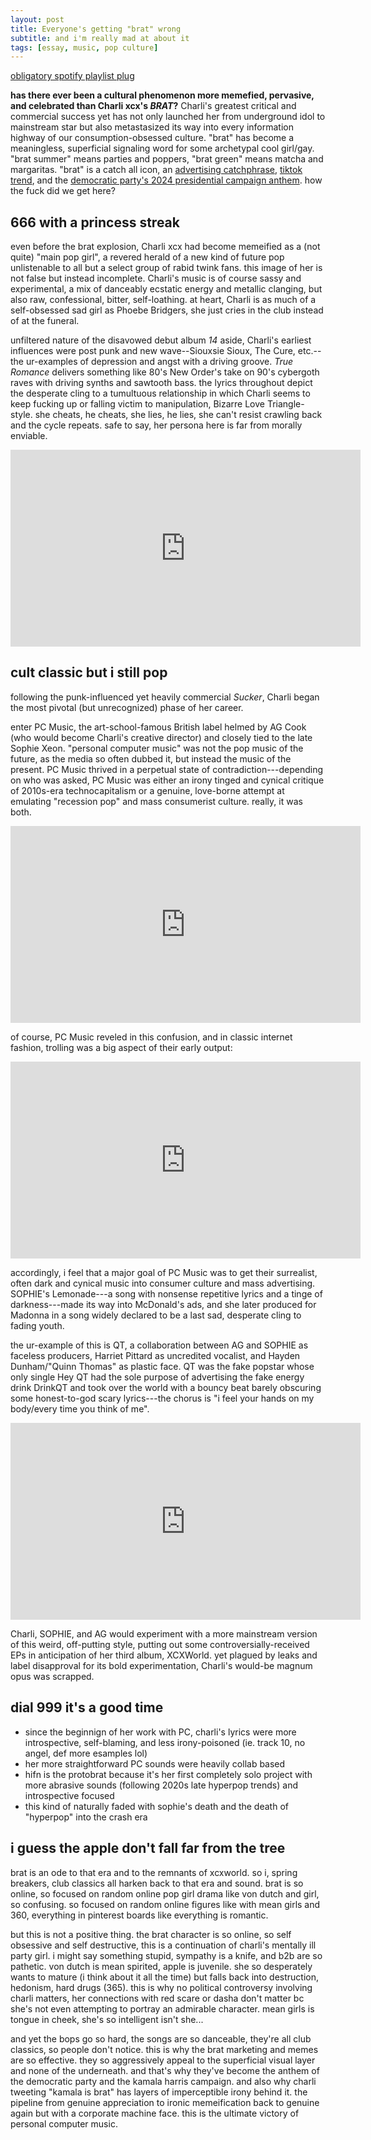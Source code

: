 ```yaml
---
layout: post
title: Everyone's getting "brat" wrong
subtitle: and i'm really mad at about it
tags: [essay, music, pop culture]
---
```

[obligatory spotify playlist plug](https://open.spotify.com/playlist/3kFRsZcpe16fD0itKeCSvi?si=8b16f3a6bab24f16)

**has there ever been a cultural phenomenon more memefied, pervasive, and celebrated than Charli xcx's *BRAT*?**  Charli's greatest critical and commercial success yet has not only launched her from underground idol to mainstream star but also metastasized its way into every information highway of our consumption-obsessed culture. "brat" has become a meaningless, superficial signaling word for some archetypal cool girl/gay. "brat summer" means parties and poppers, "brat green" means matcha and margaritas. "brat" is a catch all icon, an [advertising catchphrase](https://www.delish.com/food-news/a61500647/field-roast-brat-wurst-charli-xcx/), [tiktok trend](https://www.youtube.com/watch?v=nLe0YHj6HCI), and the [democratic party's 2024 presidential campaign anthem](https://www.cbsnews.com/video/how-vice-president-kamala-harris-became-brat/). how the fuck did we get here?

**666 with a princess streak**
---
even before the brat explosion, Charli xcx had become memeified as a (not quite) "main pop girl", a revered herald of a new kind of future pop unlistenable to all but a select group of rabid twink fans. this image of her is not false but instead incomplete. Charli's music is of course sassy and experimental, a mix of danceably ecstatic energy and metallic clanging, but also raw, confessional, bitter, self-loathing. at heart, Charli is as much of a self-obsessed sad girl as Phoebe Bridgers, she just cries in the club instead of at the funeral. 

unfiltered nature of the disavowed debut album *14* aside, Charli's earliest influences were post punk and new wave--Siouxsie Sioux, The Cure, etc.--the ur-examples of depression and angst with a driving groove. *True Romance* delivers something like 80's New Order's take on 90's cybergoth raves with driving synths and sawtooth bass. the lyrics throughout depict the desperate cling to a tumultuous relationship in which Charli seems to keep fucking up or falling victim to manipulation, Bizarre Love Triangle-style. she cheats,  he cheats, she lies, he lies, she can't resist crawling back and the cycle repeats. safe to say, her persona here is far from morally enviable.

<iframe width="560" height="315" src="
https://www.youtube.com/embed/KBxC5bRbruQ?si=fMRFaD2_gV0lg15S" frameborder="0" allow="accelerometer; autoplay; clipboard-write; encrypted-media; gyroscope; picture-in-picture" allowfullscreen></iframe>

**cult classic but i still pop**
---
following the punk-influenced yet heavily commercial *Sucker*, Charli began the most pivotal (but unrecognized) phase of her career.

enter PC Music, the art-school-famous British label helmed by AG Cook (who would become Charli's creative director) and closely tied to the late Sophie Xeon. "personal computer music" was not the pop music of the future, as the media so often dubbed it, but instead the music of the present. PC Music thrived in a perpetual state of contradiction---depending on who was asked, PC Music was either an irony tinged and cynical critique of 2010s-era technocapitalism or a genuine, love-borne attempt at emulating "recession pop" and mass consumerist culture. really, it was both.

<iframe width="560" height="315" src="
https://www.youtube.com/embed/JWPvj1ENuN4?si=pUzI63H_64vOMnoT" frameborder="0" allow="accelerometer; autoplay; clipboard-write; encrypted-media; gyroscope; picture-in-picture" allowfullscreen></iframe>

of course, PC Music reveled in this confusion, and in classic internet fashion, trolling was a big aspect of their early output:

<iframe width="560" height="315" src="
https://www.youtube.com/embed/HoruBmqzT1s?si=NQi0WEwUN0hKJ3nl" frameborder="0" allow="accelerometer; autoplay; clipboard-write; encrypted-media; gyroscope; picture-in-picture" allowfullscreen></iframe>

accordingly, i feel that a major goal of PC Music was to get their surrealist, often dark and cynical music into consumer culture and mass advertising. SOPHIE's Lemonade---a song with nonsense repetitive lyrics and a tinge of darkness---made its way into McDonald's ads, and she later produced for Madonna in a song widely declared to be a last sad, desperate cling to fading youth.

the ur-example of this is QT, a collaboration between AG and SOPHIE as faceless producers, Harriet Pittard as uncredited vocalist, and Hayden Dunham/"Quinn Thomas" as plastic face. QT was the fake popstar whose only single Hey QT had the sole purpose of advertising the fake energy drink DrinkQT and took over the world with a bouncy beat barely obscuring some honest-to-god scary lyrics---the chorus is "i feel your hands on my body/every time you think of me".

<iframe width="560" height="315" src="
https://www.youtube.com/embed/1MQUleX1PeA?si=65Hlk5Wq3cSBzVXt" frameborder="0" allow="accelerometer; autoplay; clipboard-write; encrypted-media; gyroscope; picture-in-picture" allowfullscreen></iframe>

Charli, SOPHIE, and AG would experiment with a more mainstream version of this weird, off-putting style, putting out some controversially-received EPs in anticipation of her third album, XCXWorld. yet plagued by leaks and label disapproval for its bold experimentation, Charli's would-be magnum opus was scrapped.

**dial 999 it's a good time**
-
- since the beginnign of her work with PC, charli's lyrics were more introspective, self-blaming, and less irony-poisoned (ie. track 10, no angel, def more esamples lol)
- her more straightforward PC sounds were heavily collab based
- hifn is the protobrat because it's her first completely solo project with more abrasive sounds (following 2020s late hyperpop trends) and introspective focused
- this kind of naturally faded with sophie's death and the death of "hyperpop" into the crash era

**i guess the apple don't fall far from the tree**
---
brat is an ode to that era and to the remnants of xcxworld. so i, spring breakers, club classics all harken back to that era and sound. brat is so online, so focused on random online pop girl drama like von dutch and girl, so confusing. so focused on random online figures like with mean girls and 360, everything in pinterest boards like everything is romantic. 

but this is not a positive thing. the brat character is so online, so self obsessive and self destructive, this is a continuation of charli's mentally ill party girl. i might say something stupid, sympathy is a knife, and b2b are so pathetic. von dutch is mean spirited, apple is juvenile. she so desperately wants to mature (i think about it all the time) but falls back into destruction, hedonism, hard drugs (365). this is why no political controversy involving charli matters, her connections with red scare or dasha don't matter bc she's not even attempting to portray an admirable character. mean girls is tongue in cheek, she's so intelligent isn't she...

and yet the bops go so hard, the songs are so danceable, they're all club classics, so people don't notice. this is why the brat marketing and memes are so effective. they so aggressively appeal to the superficial visual layer and none of the underneath. and that's why they've become the anthem of the democratic party and the kamala harris campaign. and also why charli tweeting "kamala is brat" has layers of imperceptible irony behind it. the pipeline from genuine appreciation to ironic memeification back to genuine again but with a corporate machine face. this is the ultimate victory of personal computer music.


<!--stackedit_data:
eyJoaXN0b3J5IjpbMjQ4NTIxMDYzLC05OTgwMjU0NTMsMTUwMT
E3MDIzNywyMDI2ODEzNDk0LDcwMTc5MDI1NSwtMTk1MzMzNDQy
OSwtMTE1MTcwNjY3NywzOTI3NTAzODksLTk3Mjc2NjA5LC0yMD
UzNzkwNjg4LC0xNzMwNTk3MDA3LDExODA2MDE3OSw2NjY5MjM2
MDYsLTI3MzQ5Mzg1NSw2NjAyOTU2MzJdfQ==
-->